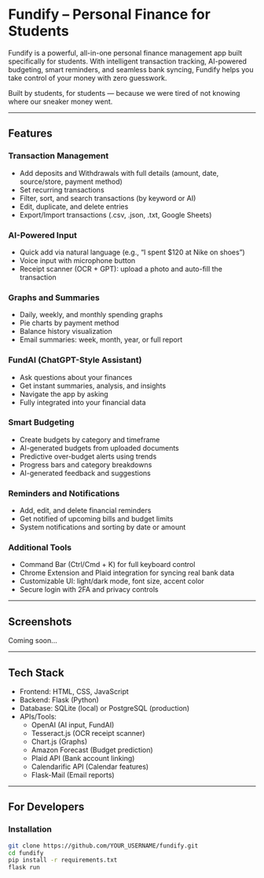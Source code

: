 # Fundify – Personal Finance for Students

Fundify is a powerful, all-in-one personal finance management app built specifically for students. With intelligent transaction tracking, AI-powered budgeting, smart reminders, and seamless bank syncing, Fundify helps you take control of your money with zero guesswork.

Built by students, for students — because we were tired of not knowing where our sneaker money went.

---

## Features

### Transaction Management
- Add deposits and Withdrawals with full details (amount, date, source/store, payment method)
- Set recurring transactions
- Filter, sort, and search transactions (by keyword or AI)
- Edit, duplicate, and delete entries
- Export/Import transactions (.csv, .json, .txt, Google Sheets)

### AI-Powered Input
- Quick add via natural language (e.g., “I spent $120 at Nike on shoes”)
- Voice input with microphone button
- Receipt scanner (OCR + GPT): upload a photo and auto-fill the transaction

### Graphs and Summaries
- Daily, weekly, and monthly spending graphs
- Pie charts by payment method
- Balance history visualization
- Email summaries: week, month, year, or full report

### FundAI (ChatGPT-Style Assistant)
- Ask questions about your finances
- Get instant summaries, analysis, and insights
- Navigate the app by asking
- Fully integrated into your financial data

### Smart Budgeting
- Create budgets by category and timeframe
- AI-generated budgets from uploaded documents
- Predictive over-budget alerts using trends
- Progress bars and category breakdowns
- AI-generated feedback and suggestions

### Reminders and Notifications
- Add, edit, and delete financial reminders
- Get notified of upcoming bills and budget limits
- System notifications and sorting by date or amount

### Additional Tools
- Command Bar (Ctrl/Cmd + K) for full keyboard control
- Chrome Extension and Plaid integration for syncing real bank data
- Customizable UI: light/dark mode, font size, accent color
- Secure login with 2FA and privacy controls

---

## Screenshots

Coming soon...

---

## Tech Stack

- Frontend: HTML, CSS, JavaScript
- Backend: Flask (Python)
- Database: SQLite (local) or PostgreSQL (production)
- APIs/Tools:
  - OpenAI (AI input, FundAI)
  - Tesseract.js (OCR receipt scanner)
  - Chart.js (Graphs)
  - Amazon Forecast (Budget prediction)
  - Plaid API (Bank account linking)
  - Calendarific API (Calendar features)
  - Flask-Mail (Email reports)

---

## For Developers

### Installation

```bash
git clone https://github.com/YOUR_USERNAME/fundify.git
cd fundify
pip install -r requirements.txt
flask run

